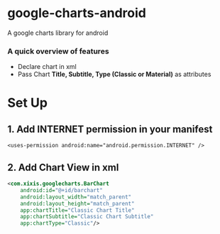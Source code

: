 # google-charts-android
A google charts library for android

### A quick overview of features
- Declare chart in xml
- Pass Chart **Title, Subtitle, Type (Classic or Material)** as attributes  

# Set Up
## 1. Add INTERNET permission in your manifest
```Manifest 
<uses-permission android:name="android.permission.INTERNET" />
```

## 2. Add Chart View in xml 
```xml
<com.xixis.googlecharts.BarChart
    android:id="@+id/barchart"
    android:layout_width="match_parent"
    android:layout_height="match_parent"
    app:chartTitle="Classic Chart Title"
    app:chartSubtitle="Classic Chart Subtitle"
    app:chartType="Classic"/>
```
